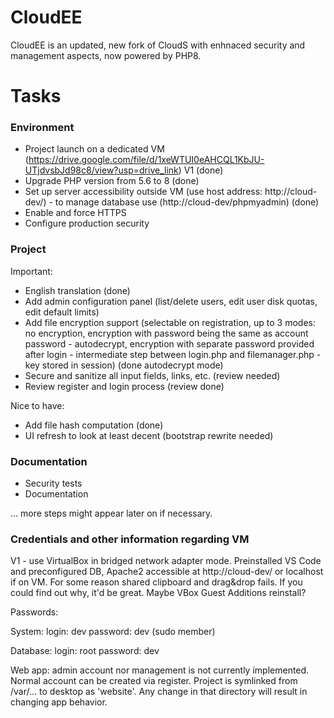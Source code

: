 # CloudEE
CloudEE is an updated, new fork of CloudS with enhnaced security and management aspects, now powered by PHP8.

# Tasks

### Environment
* Project launch on a dedicated VM (https://drive.google.com/file/d/1xeWTUI0eAHCQL1KbJU-UTjdvsbJd98c8/view?usp=drive_link) V1 (done)
* Upgrade PHP version from 5.6 to 8 (done)
* Set up server accessibility outside VM (use host address: http://cloud-dev/) - to manage database use (http://cloud-dev/phpmyadmin) (done)
* Enable and force HTTPS
* Configure production security
  
### Project

Important:
* English translation (done)
* Add admin configuration panel (list/delete users, edit user disk quotas, edit default limits)
* Add file encryption support (selectable on registration, up to 3 modes: no encryption, encryption with password being the same as account password - autodecrypt, encryption with separate password provided after login - intermediate step between login.php and filemanager.php - key stored in session) (done autodecrypt mode)
* Secure and sanitize all input fields, links, etc. (review needed)
* Review register and login process (review done)
  
Nice to have:
* Add file hash computation (done)
* UI refresh to look at least decent (bootstrap rewrite needed)

  
### Documentation
* Security tests
* Documentation

... more steps might appear later on if necessary.

### Credentials and other information regarding VM
V1 - use VirtualBox in bridged network adapter mode. Preinstalled VS Code and preconfigured DB, Apache2 accessible at http://cloud-dev/ or localhost if on VM.
For some reason shared clipboard and drag&drop fails. If you could find out why, it'd be great. Maybe VBox Guest Additions reinstall?

Passwords:

System: login: dev password: dev (sudo member)

Database: login: root password: dev

Web app: admin account nor management is not currently implemented. Normal account can be created via register. 
Project is symlinked from /var/... to desktop as 'website'. Any change in that directory will result in changing app behavior.

